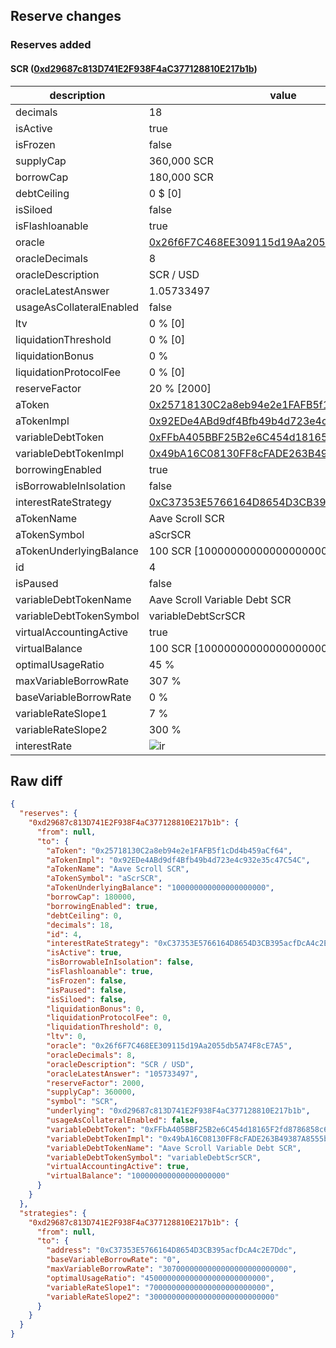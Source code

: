 ## Reserve changes

### Reserves added

#### SCR ([0xd29687c813D741E2F938F4aC377128810E217b1b](https://scrollscan.com/address/0xd29687c813D741E2F938F4aC377128810E217b1b))

| description | value |
| --- | --- |
| decimals | 18 |
| isActive | true |
| isFrozen | false |
| supplyCap | 360,000 SCR |
| borrowCap | 180,000 SCR |
| debtCeiling | 0 $ [0] |
| isSiloed | false |
| isFlashloanable | true |
| oracle | [0x26f6F7C468EE309115d19Aa2055db5A74F8cE7A5](https://scrollscan.com/address/0x26f6F7C468EE309115d19Aa2055db5A74F8cE7A5) |
| oracleDecimals | 8 |
| oracleDescription | SCR / USD |
| oracleLatestAnswer | 1.05733497 |
| usageAsCollateralEnabled | false |
| ltv | 0 % [0] |
| liquidationThreshold | 0 % [0] |
| liquidationBonus | 0 % |
| liquidationProtocolFee | 0 % [0] |
| reserveFactor | 20 % [2000] |
| aToken | [0x25718130C2a8eb94e2e1FAFB5f1cDd4b459aCf64](https://scrollscan.com/address/0x25718130C2a8eb94e2e1FAFB5f1cDd4b459aCf64) |
| aTokenImpl | [0x92EDe4ABd9df4Bfb49b4d723e4c932e35c47C54C](https://scrollscan.com/address/0x92EDe4ABd9df4Bfb49b4d723e4c932e35c47C54C) |
| variableDebtToken | [0xFFbA405BBF25B2e6C454d18165F2fd8786858c6B](https://scrollscan.com/address/0xFFbA405BBF25B2e6C454d18165F2fd8786858c6B) |
| variableDebtTokenImpl | [0x49bA16C08130FF8cFADE263B49387A8555bc057B](https://scrollscan.com/address/0x49bA16C08130FF8cFADE263B49387A8555bc057B) |
| borrowingEnabled | true |
| isBorrowableInIsolation | false |
| interestRateStrategy | [0xC37353E5766164D8654D3CB395acfDcA4c2E7Ddc](https://scrollscan.com/address/0xC37353E5766164D8654D3CB395acfDcA4c2E7Ddc) |
| aTokenName | Aave Scroll SCR |
| aTokenSymbol | aScrSCR |
| aTokenUnderlyingBalance | 100 SCR [100000000000000000000] |
| id | 4 |
| isPaused | false |
| variableDebtTokenName | Aave Scroll Variable Debt SCR |
| variableDebtTokenSymbol | variableDebtScrSCR |
| virtualAccountingActive | true |
| virtualBalance | 100 SCR [100000000000000000000] |
| optimalUsageRatio | 45 % |
| maxVariableBorrowRate | 307 % |
| baseVariableBorrowRate | 0 % |
| variableRateSlope1 | 7 % |
| variableRateSlope2 | 300 % |
| interestRate | ![ir](https://dash.onaave.com/api/static?variableRateSlope1=70000000000000000000000000&variableRateSlope2=3000000000000000000000000000&optimalUsageRatio=450000000000000000000000000&baseVariableBorrowRate=0&maxVariableBorrowRate=3070000000000000000000000000) |


## Raw diff

```json
{
  "reserves": {
    "0xd29687c813D741E2F938F4aC377128810E217b1b": {
      "from": null,
      "to": {
        "aToken": "0x25718130C2a8eb94e2e1FAFB5f1cDd4b459aCf64",
        "aTokenImpl": "0x92EDe4ABd9df4Bfb49b4d723e4c932e35c47C54C",
        "aTokenName": "Aave Scroll SCR",
        "aTokenSymbol": "aScrSCR",
        "aTokenUnderlyingBalance": "100000000000000000000",
        "borrowCap": 180000,
        "borrowingEnabled": true,
        "debtCeiling": 0,
        "decimals": 18,
        "id": 4,
        "interestRateStrategy": "0xC37353E5766164D8654D3CB395acfDcA4c2E7Ddc",
        "isActive": true,
        "isBorrowableInIsolation": false,
        "isFlashloanable": true,
        "isFrozen": false,
        "isPaused": false,
        "isSiloed": false,
        "liquidationBonus": 0,
        "liquidationProtocolFee": 0,
        "liquidationThreshold": 0,
        "ltv": 0,
        "oracle": "0x26f6F7C468EE309115d19Aa2055db5A74F8cE7A5",
        "oracleDecimals": 8,
        "oracleDescription": "SCR / USD",
        "oracleLatestAnswer": "105733497",
        "reserveFactor": 2000,
        "supplyCap": 360000,
        "symbol": "SCR",
        "underlying": "0xd29687c813D741E2F938F4aC377128810E217b1b",
        "usageAsCollateralEnabled": false,
        "variableDebtToken": "0xFFbA405BBF25B2e6C454d18165F2fd8786858c6B",
        "variableDebtTokenImpl": "0x49bA16C08130FF8cFADE263B49387A8555bc057B",
        "variableDebtTokenName": "Aave Scroll Variable Debt SCR",
        "variableDebtTokenSymbol": "variableDebtScrSCR",
        "virtualAccountingActive": true,
        "virtualBalance": "100000000000000000000"
      }
    }
  },
  "strategies": {
    "0xd29687c813D741E2F938F4aC377128810E217b1b": {
      "from": null,
      "to": {
        "address": "0xC37353E5766164D8654D3CB395acfDcA4c2E7Ddc",
        "baseVariableBorrowRate": "0",
        "maxVariableBorrowRate": "3070000000000000000000000000",
        "optimalUsageRatio": "450000000000000000000000000",
        "variableRateSlope1": "70000000000000000000000000",
        "variableRateSlope2": "3000000000000000000000000000"
      }
    }
  }
}
```
